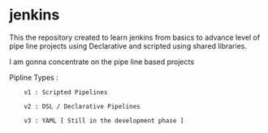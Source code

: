 # jenkins

This the repository created to learn jenkins from basics to advance level of pipe line projects using Declarative and scripted using shared libraries. 

I am gonna concentrate on the pipe line based projects

Pipline Types :

```
    v1 : Scripted Pipelines 

    v2 : DSL / Declarative Pipelines

    v3 : YAML [ Still in the development phase ]
```
